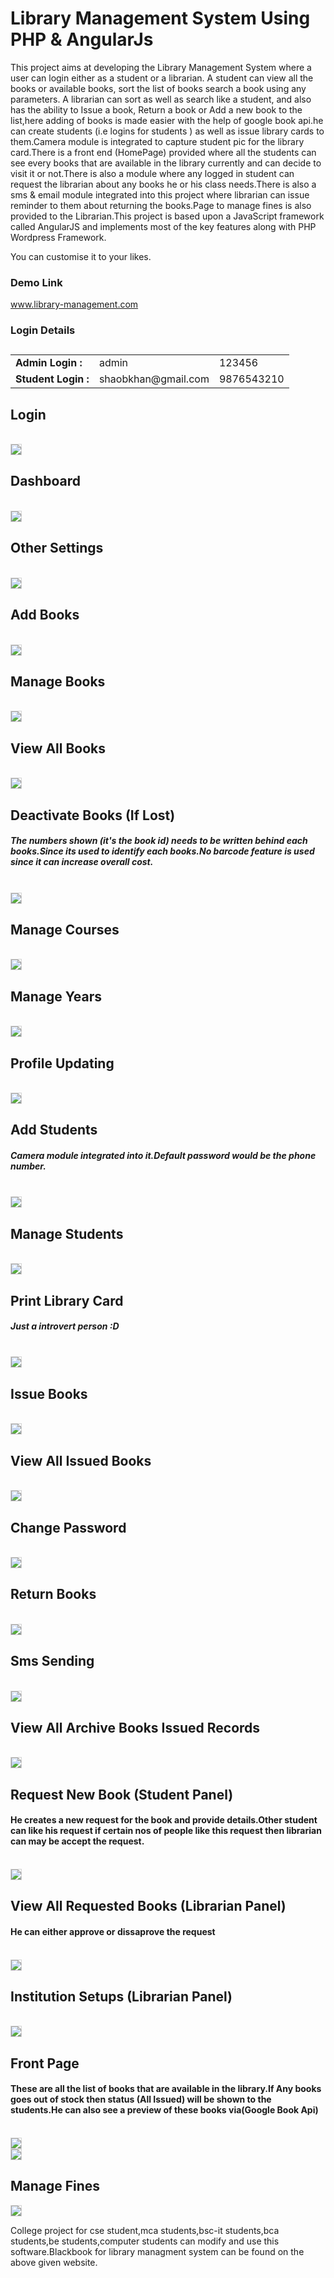 # Library Management System Using PHP & AngularJs
<p>
This project aims at developing the Library Management System where a user can login either as a student or a librarian. A student can view all the books or available books, sort the list of books search a book using any parameters. A librarian can sort as well as search like a student, and also has the ability to Issue a book, Return a book or Add a new book to the list,here adding of books is made easier with the help of google book api.he can create students (i.e logins for students ) as well as issue library cards to them.Camera module is integrated to capture student pic for the library card.There is a front end (HomePage) provided where all the students can see every books that are available in the library currently and can decide to visit it or not.There is also a module where any logged in student can request the librarian about any books he or his class needs.There is also a sms & email module integrated into this project where librarian can issue reminder to them about returning the books.Page to manage fines is also provided to the Librarian.This project is based upon a JavaScript framework called AngularJS and implements most of the key features along with PHP Wordpress Framework.
</p>
<p>You can customise it to your likes.</p>
<h3>Demo Link</h3>
<a target="_blank" href="https://www.library-management.com/login/">www.library-management.com</a>

<h3>Login Details</h3>
<table class="table table-bordered">
				  <caption style="font-size: 17px;text-align: -webkit-center;"></caption>
				  <tbody><tr>
					<td><b>Admin Login : </b></td>
					<td>admin</td>
					<td>123456</td>
				  </tr>
				  <tr>
					<td><b>Student Login : </b></td>
					<td>shaobkhan@gmail.com	</td>
					<td>9876543210</td>
				  </tr>
				  </tbody></table>

<div>
                    <h2>Login</h2>
                    <br>
                    <img src="https://www.library-management.com/screenshots/screenshot_login.pn" class="img-responsive" style="border: 1px solid lightgray;">
                    <h2>Dashboard</h2>
                    <br>
                    <img src="https://www.library-management.com/screenshots/screenshot_dashboard.png" class="img-responsive" style="border: 1px solid lightgray;">
                    <br>
                    <h2>Other Settings</h2>
                    <br>
                    <img src="https://www.library-management.com/screenshots/screenshot_othersettings.png" class="img-responsive" style="border: 1px solid lightgray;">
                    <br>
                    <h2>Add Books</h2>
                    <br>
                    <img src="https://www.library-management.com/screenshots/screenshot_addbooks.png" class="img-responsive" style="border: 1px solid lightgray;">
                    <br>
                    <h2>Manage Books</h2>
                    <br>
                    <img src="https://www.library-management.com/screenshots/screenshot_editbooks.png" class="img-responsive" style="border: 1px solid lightgray;">
                    <br>
                    <h2>View All Books</h2>
                    <br>
                    <img src="https://www.library-management.com/screenshots/screenshot_viewbooks.png" class="img-responsive" style="border: 1px solid lightgray;">
                    <br>
                    <h2>Deactivate Books (If Lost)</h2>
                    <h5>The numbers shown (it's the book id) needs to be written behind each books.Since its used to identify each books.No barcode feature is used since it can increase overall cost.</h5>
                    <br>
                    <img src="https://www.library-management.com/screenshots/screenshot_activatedbooks.png" class="img-responsive" style="border: 1px solid lightgray;">
                    <br>
                    <h2>Manage Courses</h2>
                    <br>
                    <img src="https://www.library-management.com/screenshots/screenshot_courses.png" class="img-responsive" style="border: 1px solid lightgray;">
                    <br>
                    <h2>Manage Years</h2>
                    <br>
                    <img src="https://www.library-management.com/screenshots/screenshot_manageyears.png" class="img-responsive" style="border: 1px solid lightgray;">
                    <br>
                    <h2>Profile Updating</h2>
                    <br>
                    <img src="https://www.library-management.com/screenshots/screenshot_profile.png" class="img-responsive" style="border: 1px solid lightgray;">
                    <br>
                    <h2>Add Students</h2>
                    <h5>Camera module integrated into it.Default password would be the phone number.</h5>
                    <br>
                    <img src="https://www.library-management.com/screenshots/screenshot_addstduent.png" class="img-responsive" style="border: 1px solid lightgray;">
                    <br>
                    <h2>Manage Students</h2>
                    <br>
                    <img src="https://www.library-management.com/screenshots/screenshot_viewstudents.png" class="img-responsive" style="border: 1px solid lightgray;">
                    <br>
                    <h2>Print Library Card</h2>
                    <h5>Just a introvert person :D</h5>
                    <br>
                    <img src="https://www.library-management.com/screenshots/screenshot_printlibcard.png" class="img-responsive" style="border: 1px solid lightgray;">
                    <br>
                    <h2>Issue Books</h2>
                    <br>
                    <img src="https://www.library-management.com/screenshots/screenshot_issuebooks.png" class="img-responsive" style="border: 1px solid lightgray;">
                    <br>
                    <h2>View All Issued Books</h2>
                    <br>
                    <img src="https://www.library-management.com/screenshots/screenshot_issuedbooks.png" class="img-responsive" style="border: 1px solid lightgray;">
                    <br>
                    <h2>Change Password</h2>
                    <br>
                    <img src="https://www.library-management.com/screenshots/screenshot_password.png" class="img-responsive" style="border: 1px solid lightgray;">
                    <br>
                    <h2>Return Books</h2>
                    <br>
                    <img src="https://www.library-management.com/screenshots/screenshot_returnbooks.png" class="img-responsive" style="border: 1px solid lightgray;">
                    <br>
                    <h2>Sms Sending</h2>
                    <br>
                    <img src="https://www.library-management.com/screenshots/screenshot_sms.png" class="img-responsive" style="border: 1px solid lightgray;">
                    <br>
                    <h2>View All Archive Books Issued Records</h2>
                    <br>
                    <img src="https://www.library-management.com/screenshots/screenshot_viewarchivebooks.png" class="img-responsive" style="border: 1px solid lightgray;">
                    <br><h2>Request New Book (Student Panel)</h2>
                    <h4>He creates a new request for the book and provide details.Other student can like his request if certain nos of people like this request then librarian can may be accept the request.</h4>
                    <br>
                    <img src="https://www.library-management.com/screenshots/screenshot_requestbook.png" class="img-responsive" style="border: 1px solid lightgray;">
                    <br>
                    <h2>View All Requested Books (Librarian Panel)</h2>
                    <h4>He can either approve or dissaprove the request</h4>
                    <br>
                    <img src="https://www.library-management.com/screenshots/screenshot_view_requestbooks.png" class="img-responsive" style="border: 1px solid lightgray;">
                    <br>
                    <h2>Institution Setups (Librarian Panel)</h2>
                    <br>
                    <img src="https://www.library-management.com/screenshots/screenshot_instsetups.png" class="img-responsive" style="border: 1px solid lightgray;">
                    <br>
                    <h2>Front Page</h2>
                    <h4>These are all the list of books that are available in the library.If Any books goes out of stock then status (All Issued) will be shown to the students.He can also see a preview of these books via(Google Book Api)</h4>
                    <br>
                    <img src="https://www.library-management.com/screenshots/screenshot_front_end_1.png" class="img-responsive" style="border: 1px solid lightgray;">
                    <br>
                    <img src="https://www.library-management.com/screenshots/screenshot_front_end_2.png" class="img-responsive" style="border: 1px solid lightgray;">
                    <br>
                    <h2>Manage Fines</h2>                  
                    <img src="https://www.library-management.com/screenshots/screenshot_manage_fines.png" class="img-responsive" style="border: 1px solid lightgray;">
                    <br>
                </div>
<p>College project for cse student,mca students,bsc-it students,bca students,be students,computer students can modify and use this software.Blackbook for library managment system can be found on the above given website.</p>
